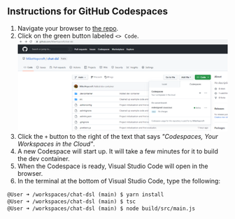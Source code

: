## Instructions for GitHub Codespaces

1. Navigate your browser to [the repo](https://github.com/MikeHopcroft/chat-dsl).
1. Click on the green button labeled `<> Code`.
![Codespaces](/docs/assets/codespaces.png)
1. Click the `+` button to the right of the text that says *"Codespaces, Your Workspaces in the Cloud"*.
1. A new Codespace will start up. It will take a few minutes for it to build the dev container.
1. When the Codespace is ready, Visual Studio Code will open in the browser.
1. In the terminal at the bottom of Visual Studio Code, type the following:
~~~shell
@User ➜ /workspaces/chat-dsl (main) $ yarn install
@User ➜ /workspaces/chat-dsl (main) $ tsc
@User ➜ /workspaces/chat-dsl (main) $ node build/src/main.js
~~~

